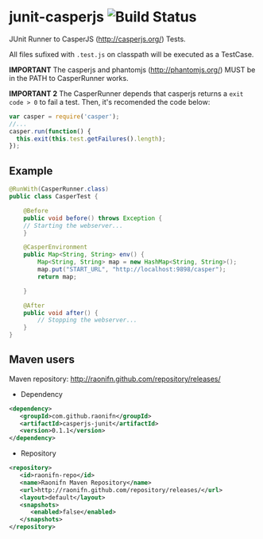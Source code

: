 junit-casperjs ![Build Status](https://travis-ci.org/raonifn/junit-casperjs.png?branch=master)
================================================================================================

JUnit Runner to CasperJS (http://casperjs.org/) Tests.

All files sufixed with `.test.js` on classpath will be executed as a TestCase.

**IMPORTANT**
The casperjs and phantomjs (http://phantomjs.org/) MUST be in the PATH to CasperRunner works.

**IMPORTANT 2**
The CasperRunner depends that casperjs returns a `exit code > 0` to fail a test. Then, it's recomended the code below:
```javascript
var casper = require('casper');
//...
casper.run(function() {
  this.exit(this.test.getFailures().length);
});
```

## Example
```java
@RunWith(CasperRunner.class)
public class CasperTest {

	@Before
	public void before() throws Exception {
    // Starting the webserver...
	}

	@CasperEnvironment
	public Map<String, String> env() {
		Map<String, String> map = new HashMap<String, String>();
		map.put("START_URL", "http://localhost:9898/casper");
		return map;

	}

	@After
	public void after() {
		// Stopping the webserver...
	}
}

```

## Maven users
Maven repository: http://raonifn.github.com/repository/releases/

* Dependency
```xml
<dependency>
   <groupId>com.github.raonifn</groupId>
   <artifactId>casperjs-junit</artifactId>
   <version>0.1.1</version>
</dependency>
```

* Repository
```xml
<repository>
   <id>raonifn-repo</id>
   <name>Raonifn Maven Repository</name>
   <url>http://raonifn.github.com/repository/releases/</url>
   <layout>default</layout>
   <snapshots>
      <enabled>false</enabled>
   </snapshots>
</repository>
```
